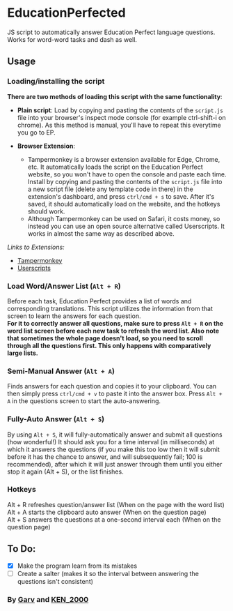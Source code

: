# EducationPerfected
JS script to automatically answer Education Perfect language questions.  
Works for word-word tasks and dash as well.  

## Usage  
### Loading/installing the script  
__There are two methods of loading this script with the same functionality__:
 - **Plain script**: Load by copying and pasting the contents of the `script.js` file into your browser's inspect mode console (for example ctrl-shift-i on chrome). As this method is manual, you'll have to repeat this everytime you go to EP.  

 - **Browser Extension**: 
   - Tampermonkey is a browser extension available for Edge, Chrome, etc. It automatically loads the script on the Education Perfect website, so you won't have to open the console and paste each time. Install by copying and pasting the contents of the `script.js` file into a new script file (delete any template code in there) in the extension's dashboard, and press `ctrl/cmd + s` to save. After it's saved, it should automatically load on the website, and the hotkeys should work.  
   - Although Tampermonkey can be used on Safari, it costs money, so instead you can use an open source alternative called Userscripts. It works in almost the same way as described above.

*Links to Extensions:* 
- [Tampermonkey](https://chrome.google.com/webstore/detail/tampermonkey/dhdgffkkebhmkfjojejmpbldmpobfkfo) 
- [Userscripts](https://itunes.apple.com/us/app/userscripts/id1463298887)

### Load Word/Answer List (`Alt + R`)
Before each task, Education Perfect provides a list of words and corresponding translations. This script utilizes the information from that screen to learn the answers for each question.  
**For it to correctly answer all questions, make sure to press `Alt + R` on the word list screen before each new task to refresh the word list. Also note that sometimes the whole page doesn't load, so you need to scroll through all the questions first. This only happens with comparatively large lists.**

### Semi-Manual Answer (`Alt + A`)
Finds answers for each question and copies it to your clipboard. You can then simply press `ctrl/cmd + v` to paste it into the answer box. Press `Alt + A` in the questions screen to start the auto-answering.  

### Fully-Auto Answer (`Alt + S`)
By using `Alt + S`, it will fully-automatically answer and submit all questions (how wonderful!) It should ask you for a time interval (in milliseconds) at which it answers the questions (if you make this too low then it will submit before it has the chance to answer, and will subsequently fail; 100 is recommended), after which it will just answer through them until you either stop it again (Alt + S), or the list finishes.

### Hotkeys  
Alt + R refreshes question/answer list (When on the page with the word list)  
Alt + A starts the clipboard auto answer (When on the question page)  
Alt + S answers the questions at a one-second interval each (When on the question page)  

## To Do:  
- [X] Make the program learn from its mistakes
- [ ] Create a salter (makes it so the interval between answering the questions isn't consistent)  

### By [Garv](https://github.com/garv-shah) and [KEN_2000](https://github.com/KEN-2000l)
